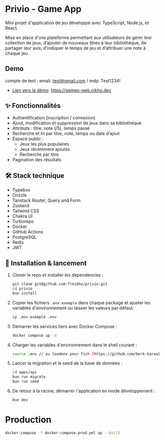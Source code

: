 # Privio - Game App

Mini projet d'application de jeu développé avec TypeScript, Node.js, et React.

Mise en place d’une plateforme permettant aux utilisateurs de gérer leur collection de jeux, d’ajouter de nouveaux titres à leur bibliothèque, de partager leur avis, d’indiquer le temps de jeu et d’attribuer une note à chaque jeu.

## Demo

compte de test : email: test@gmail.com / mdp: Test1234!

- [Lien vers la démo](https://gameo-web.nikho.dev): https://gameo-web.nikho.dev


## ✨ Fonctionnalités

- Authentification (inscription / connexion)
- Ajout, modification et suppression de jeux dans sa bibliothèque
- Attributs : titre, note (/5), temps passé
- Recherche et tri par titre, note, temps ou date d’ajout
- Espace public :
    - Jeux les plus populaires
    - Jeux récemment ajoutés
    - Recherche par titre
- Pagination des résultats

## 🛠️ Stack technique

- Typebox
- Drizzle
- Tanstack Router, Query and Form
- Zustand
- Tailwind CSS
- Chakra UI
- Turborepo
- Docker
- GitHub Actions
- PostgreSQL
- Redis
- JWT

## 🚀 Installation & lancement

1. Cloner le repo et installer les dependencies :
    ```bash
    git clone git@github.com:frnikho/privio.git
    cd privio
    bun install
    ```
   
2. Copier les fichiers `.env.exemple` dans chaque package et ajuster les variables d'environnement ou laisser les valeurs par défaut.
    ```bash
    cp .env.exemple .env
    ```

3. Démarrer les services tiers avec Docker Compose :
    ```bash
   docker compose up -d
    ```
   
4. Charger les variables d'environnement dans le shell courant :
    ```bash
    source .env // ou loadenv pour fish (https://github.com/berk-karaal/loadenv.fish)
    ```

5. Lancer la migration et le seed de la base de données :
    ```bash
    cd apps/api
    bun run migrate
    bun run seed
    ```
6. De retour à la racine, démarrer l'application en mode développement :
    ```bash
   bun dev
    ```
   


# Production
```bash
docker-compose -f docker-compose.prod.yml up --build
```